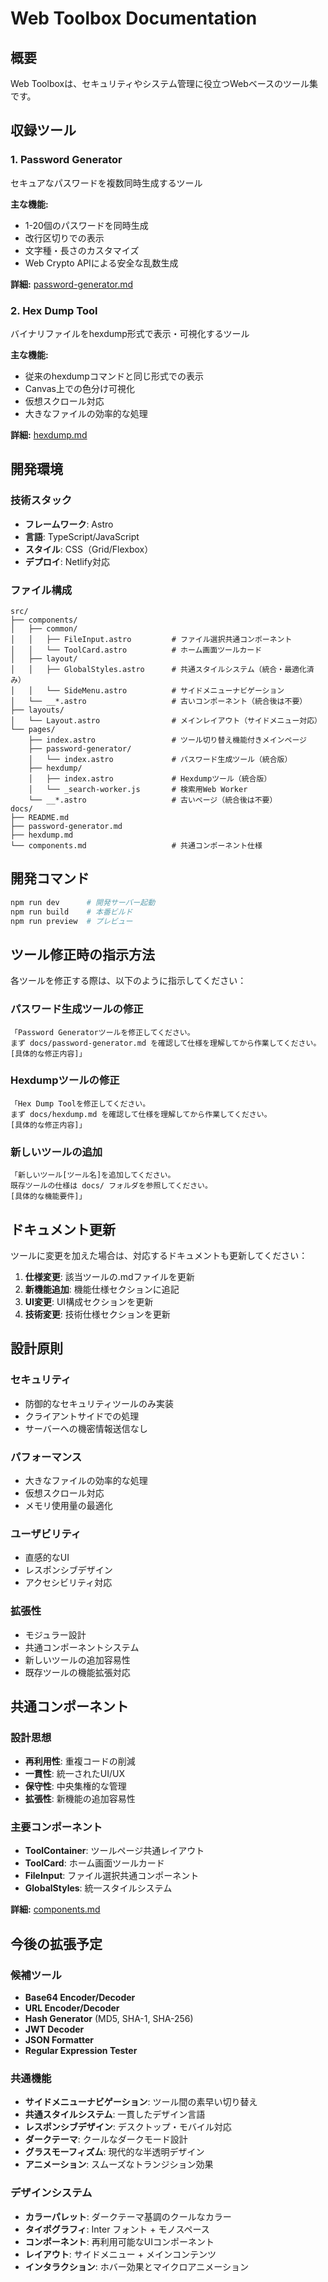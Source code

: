 # Web Toolbox Documentation

## 概要
Web Toolboxは、セキュリティやシステム管理に役立つWebベースのツール集です。

## 収録ツール

### 1. Password Generator
セキュアなパスワードを複数同時生成するツール

**主な機能:**
- 1-20個のパスワードを同時生成
- 改行区切りでの表示
- 文字種・長さのカスタマイズ
- Web Crypto APIによる安全な乱数生成

**詳細:** [password-generator.md](./password-generator.md)

### 2. Hex Dump Tool
バイナリファイルをhexdump形式で表示・可視化するツール

**主な機能:**
- 従来のhexdumpコマンドと同じ形式での表示
- Canvas上での色分け可視化
- 仮想スクロール対応
- 大きなファイルの効率的な処理

**詳細:** [hexdump.md](./hexdump.md)

## 開発環境

### 技術スタック
- **フレームワーク**: Astro
- **言語**: TypeScript/JavaScript
- **スタイル**: CSS（Grid/Flexbox）
- **デプロイ**: Netlify対応

### ファイル構成
```
src/
├── components/
│   ├── common/
│   │   ├── FileInput.astro         # ファイル選択共通コンポーネント
│   │   └── ToolCard.astro          # ホーム画面ツールカード
│   ├── layout/
│   │   ├── GlobalStyles.astro      # 共通スタイルシステム（統合・最適化済み）
│   │   └── SideMenu.astro          # サイドメニューナビゲーション
│   └── __*.astro                   # 古いコンポーネント（統合後は不要）
├── layouts/
│   └── Layout.astro                # メインレイアウト（サイドメニュー対応）
└── pages/
    ├── index.astro                 # ツール切り替え機能付きメインページ
    ├── password-generator/
    │   └── index.astro             # パスワード生成ツール（統合版）
    ├── hexdump/
    │   ├── index.astro             # Hexdumpツール（統合版）
    │   └── _search-worker.js       # 検索用Web Worker
    └── __*.astro                   # 古いページ（統合後は不要）
docs/
├── README.md
├── password-generator.md
├── hexdump.md
└── components.md                   # 共通コンポーネント仕様
```

## 開発コマンド
```bash
npm run dev      # 開発サーバー起動
npm run build    # 本番ビルド
npm run preview  # プレビュー
```

## ツール修正時の指示方法

各ツールを修正する際は、以下のように指示してください：

### パスワード生成ツールの修正
```
「Password Generatorツールを修正してください。
まず docs/password-generator.md を確認して仕様を理解してから作業してください。
[具体的な修正内容]」
```

### Hexdumpツールの修正
```
「Hex Dump Toolを修正してください。
まず docs/hexdump.md を確認して仕様を理解してから作業してください。
[具体的な修正内容]」
```

### 新しいツールの追加
```
「新しいツール[ツール名]を追加してください。
既存ツールの仕様は docs/ フォルダを参照してください。
[具体的な機能要件]」
```

## ドキュメント更新

ツールに変更を加えた場合は、対応するドキュメントも更新してください：

1. **仕様変更**: 該当ツールの.mdファイルを更新
2. **新機能追加**: 機能仕様セクションに追記
3. **UI変更**: UI構成セクションを更新
4. **技術変更**: 技術仕様セクションを更新

## 設計原則

### セキュリティ
- 防御的なセキュリティツールのみ実装
- クライアントサイドでの処理
- サーバーへの機密情報送信なし

### パフォーマンス
- 大きなファイルの効率的な処理
- 仮想スクロール対応
- メモリ使用量の最適化

### ユーザビリティ
- 直感的なUI
- レスポンシブデザイン
- アクセシビリティ対応

### 拡張性
- モジュラー設計
- 共通コンポーネントシステム
- 新しいツールの追加容易性
- 既存ツールの機能拡張対応

## 共通コンポーネント

### 設計思想
- **再利用性**: 重複コードの削減
- **一貫性**: 統一されたUI/UX
- **保守性**: 中央集権的な管理
- **拡張性**: 新機能の追加容易性

### 主要コンポーネント
- **ToolContainer**: ツールページ共通レイアウト
- **ToolCard**: ホーム画面ツールカード
- **FileInput**: ファイル選択共通コンポーネント
- **GlobalStyles**: 統一スタイルシステム

**詳細:** [components.md](./components.md)

## 今後の拡張予定

### 候補ツール
- **Base64 Encoder/Decoder**
- **URL Encoder/Decoder**
- **Hash Generator** (MD5, SHA-1, SHA-256)
- **JWT Decoder**
- **JSON Formatter**
- **Regular Expression Tester**

### 共通機能
- **サイドメニューナビゲーション**: ツール間の素早い切り替え
- **共通スタイルシステム**: 一貫したデザイン言語
- **レスポンシブデザイン**: デスクトップ・モバイル対応
- **ダークテーマ**: クールなダークモード設計
- **グラスモーフィズム**: 現代的な半透明デザイン
- **アニメーション**: スムーズなトランジション効果

### デザインシステム
- **カラーパレット**: ダークテーマ基調のクールなカラー
- **タイポグラフィ**: Inter フォント + モノスペース
- **コンポーネント**: 再利用可能なUIコンポーネント
- **レイアウト**: サイドメニュー + メインコンテンツ
- **インタラクション**: ホバー効果とマイクロアニメーション